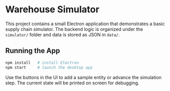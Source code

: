 # Warehouse Simulator

This project contains a small Electron application that demonstrates a basic
supply chain simulator. The backend logic is organized under the `simulator/`
folder and data is stored as JSON in `data/`.

## Running the App

```bash
npm install   # install Electron
npm start     # launch the desktop app
```

Use the buttons in the UI to add a sample entity or advance the simulation
step. The current state will be printed on screen for debugging.
